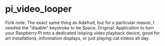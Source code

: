 # pi_video_looper
Fork note: The exact same thing as Adafruit, but for a particular reason, I needed the "disable" keystroke to be Space.
Original: Application to turn your Raspberry Pi into a dedicated looping video playback device, good for art installations, information displays, or just playing cat videos all day.

